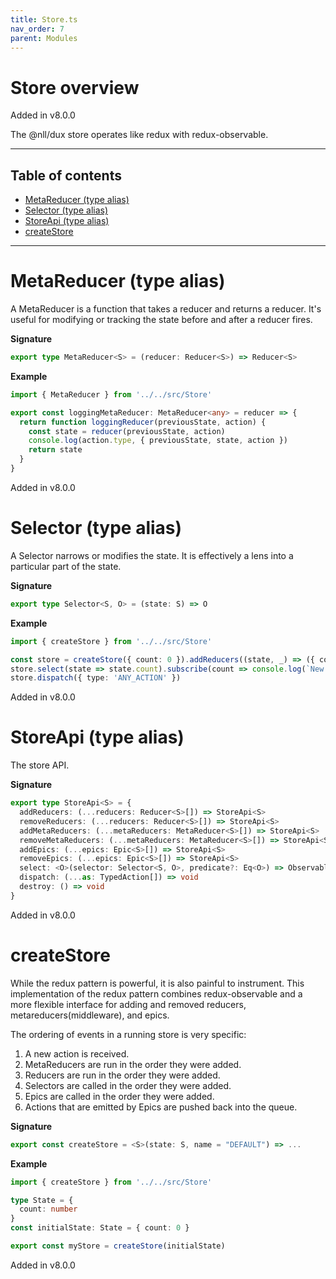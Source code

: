 ```yaml
---
title: Store.ts
nav_order: 7
parent: Modules
---
```


# Store overview

Added in v8.0.0

The @nll/dux store operates like redux with redux-observable.

---

<h2 class="text-delta">Table of contents</h2>

- [MetaReducer (type alias)](#metareducer-type-alias)
- [Selector (type alias)](#selector-type-alias)
- [StoreApi (type alias)](#storeapi-type-alias)
- [createStore](#createstore)

---

# MetaReducer (type alias)

A MetaReducer is a function that takes a reducer and returns a reducer. It's useful
for modifying or tracking the state before and after a reducer fires.

**Signature**

```ts
export type MetaReducer<S> = (reducer: Reducer<S>) => Reducer<S>
```

**Example**

```ts
import { MetaReducer } from '../../src/Store'

export const loggingMetaReducer: MetaReducer<any> = reducer => {
  return function loggingReducer(previousState, action) {
    const state = reducer(previousState, action)
    console.log(action.type, { previousState, state, action })
    return state
  }
}
```

Added in v8.0.0

# Selector (type alias)

A Selector narrows or modifies the state. It is effectively a lens into a particular
part of the state.

**Signature**

```ts
export type Selector<S, O> = (state: S) => O
```

**Example**

```ts
import { createStore } from '../../src/Store'

const store = createStore({ count: 0 }).addReducers((state, _) => ({ count: state.count + 1 }))
store.select(state => state.count).subscribe(count => console.log(`New count is: ${count}`))
store.dispatch({ type: 'ANY_ACTION' })
```

Added in v8.0.0

# StoreApi (type alias)

The store API.

**Signature**

```ts
export type StoreApi<S> = {
  addReducers: (...reducers: Reducer<S>[]) => StoreApi<S>
  removeReducers: (...reducers: Reducer<S>[]) => StoreApi<S>
  addMetaReducers: (...metaReducers: MetaReducer<S>[]) => StoreApi<S>
  removeMetaReducers: (...metaReducers: MetaReducer<S>[]) => StoreApi<S>
  addEpics: (...epics: Epic<S>[]) => StoreApi<S>
  removeEpics: (...epics: Epic<S>[]) => StoreApi<S>
  select: <O>(selector: Selector<S, O>, predicate?: Eq<O>) => Observable<O>
  dispatch: (...as: TypedAction[]) => void
  destroy: () => void
}
```

Added in v8.0.0

# createStore

While the redux pattern is powerful, it is also painful to instrument. This implementation
of the redux pattern combines redux-observable and a more flexible interface for adding
and removed reducers, metareducers(middleware), and epics.

The ordering of events in a running store is very specific:

1. A new action is received.
2. MetaReducers are run in the order they were added.
3. Reducers are run in the order they were added.
4. Selectors are called in the order they were added.
5. Epics are called in the order they were added.
6. Actions that are emitted by Epics are pushed back into the queue.

**Signature**

```ts
export const createStore = <S>(state: S, name = "DEFAULT") => ...
```

**Example**

```ts
import { createStore } from '../../src/Store'

type State = {
  count: number
}
const initialState: State = { count: 0 }

export const myStore = createStore(initialState)
```

Added in v8.0.0
